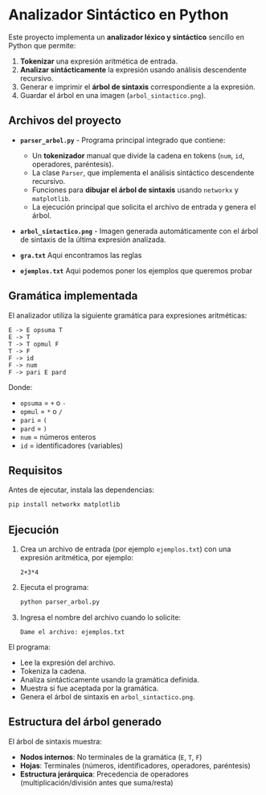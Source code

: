 # Analizador Sintáctico en Python

Este proyecto implementa un **analizador léxico y sintáctico** sencillo en Python que permite:

1. **Tokenizar** una expresión aritmética de entrada.
2. **Analizar sintácticamente** la expresión usando análisis descendente recursivo.
3. Generar e imprimir el **árbol de sintaxis** correspondiente a la expresión.
4. Guardar el árbol en una imagen (`arbol_sintactico.png`).

## Archivos del proyecto

* **`parser_arbol.py`** - Programa principal integrado que contiene:
  * Un **tokenizador** manual que divide la cadena en tokens (`num`, `id`, operadores, paréntesis).
  * La clase `Parser`, que implementa el análisis sintáctico descendente recursivo.
  * Funciones para **dibujar el árbol de sintaxis** usando `networkx` y `matplotlib`.
  * La ejecución principal que solicita el archivo de entrada y genera el árbol.

* **`arbol_sintactico.png`** - Imagen generada automáticamente con el árbol de sintaxis de la última expresión analizada.
* **`gra.txt`** Aqui encontramos las reglas
* **`ejemplos.txt`** Aqui podemos poner los ejemplos que queremos probar

## Gramática implementada

El analizador utiliza la siguiente gramática para expresiones aritméticas:

```
E -> E opsuma T
E -> T
T -> T opmul F
T -> F
F -> id
F -> num
F -> pari E pard
```

Donde:
* `opsuma` = `+` o `-`
* `opmul` = `*` o `/`
* `pari` = `(`
* `pard` = `)`
* `num` = números enteros
* `id` = identificadores (variables)

## Requisitos

Antes de ejecutar, instala las dependencias:

```bash
pip install networkx matplotlib
```

## Ejecución

1. Crea un archivo de entrada (por ejemplo `ejemplos.txt`) con una expresión aritmética, por ejemplo:
   ```
   2+3*4
   ```

2. Ejecuta el programa:
   ```bash
   python parser_arbol.py
   ```

3. Ingresa el nombre del archivo cuando lo solicite:
   ```
   Dame el archivo: ejemplos.txt
   ```

El programa:
* Lee la expresión del archivo.
* Tokeniza la cadena.
* Analiza sintácticamente usando la gramática definida.
* Muestra si fue aceptada por la gramática.
* Genera el árbol de sintaxis en `arbol_sintactico.png`.


## Estructura del árbol generado

El árbol de sintaxis muestra:
* **Nodos internos**: No terminales de la gramática (`E`, `T`, `F`)
* **Hojas**: Terminales (números, identificadores, operadores, paréntesis)
* **Estructura jerárquica**: Precedencia de operadores (multiplicación/división antes que suma/resta)
